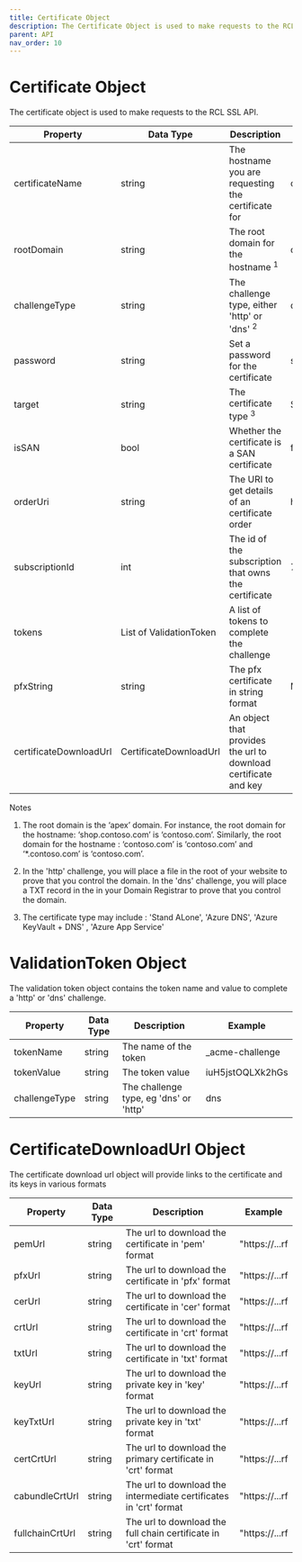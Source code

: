 ```yaml
---
title: Certificate Object
description: The Certificate Object is used to make requests to the RCL SSL API
parent: API
nav_order: 10
---
```


# Certificate Object

The certificate object is used to make requests to the RCL SSL API.

| Property            | Data Type | Description                                        |Example|
| ------------------- | --------- |----------------------------------------------------|---------------|
| certificateName     | string    | The hostname you are requesting the certificate for| contoso.com   |
| rootDomain          | string    | The root domain for the hostname <sup>1</sup>      | contoso.com   |
| challengeType       | string    | The challenge type, either 'http' or 'dns' <sup>2</sup>          | dns           |
| password            | string    | Set a password for the certificate                 | sgrtd$qwdd56  |
| target              | string    | The certificate type <sup>3</sup>                  | Stand ALone   |
| isSAN               | bool      | Whether the certificate is a SAN certificate       | false         |
| orderUri            | string    | The URI to get details of an certificate order     | https:.../acme/order/135/2101         |
| subscriptionId      | int       | The id of the subscription that owns the certificate| 71           |
| tokens          | List of ValidationToken    | A list of tokens to complete the challenge      |     |
| pfxString            | string    | The pfx certificate in string format                | MbRu7Evm..   |
| certificateDownloadUrl | CertificateDownloadUrl    | An object that provides the url to download certificate and key|   |

Notes

1. The root domain is the ‘apex’ domain. For instance, the root domain for the hostname: ‘shop.contoso.com’ is ‘contoso.com’. Similarly, the root domain for the hostname : ‘contoso.com’ is ‘contoso.com’ and ‘*.contoso.com’ is ‘contoso.com’.

2. In the 'http' challenge, you will place a file in the root of your website to prove that you control the domain. In the 'dns' challenge, you will place a TXT record in the in your Domain Registrar to prove that you control the domain.

3. The certificate type may include : 'Stand ALone', 'Azure DNS', 'Azure KeyVault + DNS' , 'Azure App Service'

# ValidationToken Object

The validation token object contains the token name and value to complete a 'http' or 'dns' challenge.

| Property            | Data Type | Description                                        |Example            |
| ------------------- | --------- |----------------------------------------------------|-------------------|
| tokenName           | string    | The name of the token                              | _acme-challenge   |
| tokenValue          | string    | The token value                                    | iuH5jstOQLXk2hGs  |
| challengeType       | string    | The challenge type, eg 'dns' or 'http'             | dns               |

# CertificateDownloadUrl Object

The certificate download url object will provide links to the certificate and its keys in various formats

| Property            | Data Type | Description                                         |Example           |
| ------------------- | --------- |-----------------------------------------------------|------------------|
| pemUrl              | string    | The url to download the certificate in 'pem' format | "https://...rf   |
| pfxUrl              | string    | The url to download the certificate in 'pfx' format | "https://...rf   |
| cerUrl              | string    | The url to download the certificate in 'cer' format | "https://...rf   |
| crtUrl              | string    | The url to download the certificate in 'crt' format | "https://...rf   |
| txtUrl              | string    | The url to download the certificate in 'txt' format | "https://...rf   |
| keyUrl              | string    | The url to download the private key in 'key' format | "https://...rf   |
| keyTxtUrl           | string    | The url to download the private key in 'txt' format | "https://...rf   |
| certCrtUrl          | string    | The url to download the primary certificate in 'crt' format | "https://...rf   |
| cabundleCrtUrl      | string    | The url to download the intermediate certificates in 'crt' format | "https://...rf|
| fullchainCrtUrl     | string    | The url to download the full chain certificate in 'crt' format | "https://...rf   |
